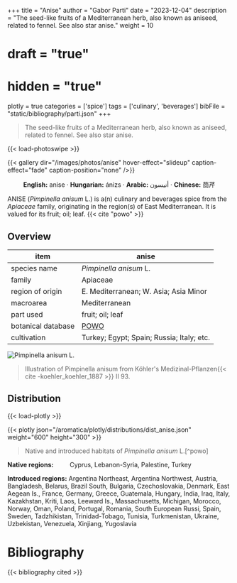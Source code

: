 +++
title = "Anise"
author = "Gabor Parti"
date = "2023-12-04"
description = "The seed-like fruits of a Mediterranean herb, also known as aniseed, related to fennel. See also star anise."
weight = 10
# draft = "true"
# hidden = "true"
plotly = true
categories = ['spice']
tags = ['culinary', 'beverages']
bibFile = "static/bibliography/parti.json"
+++

>The seed-like fruits of a Mediterranean herb, also known as aniseed, related to fennel. See also star anise.

{{< load-photoswipe >}}

{{< gallery dir="/images/photos/anise" hover-effect="slideup" caption-effect="fade" caption-position="none" />}}

<center>

**English:** anise · **Hungarian:** ánizs · **Arabic:** <span class="arabic-text" dir="rtl">أنيسون</span> · **Chinese:** <span class="traditional-chinese-text">茴芹</span> 

</center>

ANISE (*Pimpinella anisum* L.) is a(n) culinary and beverages spice from the *Apiaceae* family, originating in the region(s) of East Mediterranean. It is valued for its fruit; oil; leaf. {{< cite "powo" >}}

## Overview

|       item       |                       anise                       |
|------------------|---------------------------------------------------|
|   species name   |               *Pimpinella anisum* L.              |
|      family      |                      Apiaceae                     |
| region of origin |       E. Mediterranean; W. Asia; Asia Minor       |
|     macroarea    |                   Mediterranean                   |
|     part used    |                  fruit; oil; leaf                 |
|botanical database|[POWO](https://powo.science.kew.org/taxon/846658-1)|
|    cultivation   |     Turkey; Egypt; Spain; Russia; Italy; etc.     |

![*Pimpinella anisum* L.](/images/illustrations/anise.png?width=40rem "Illustration of Pimpinella anisum from Köhler's Medizinal-Pflanzen")

>Illustration of Pimpinella anisum from Köhler's Medizinal-Pflanzen{{< cite -koehler_koehler_1887 >}} II 93.

## Distribution

{{< load-plotly >}}

{{< plotly json="/aromatica/plotly/distributions/dist_anise.json" weight="600" height="300" >}}

>Native and introduced habitats of *Pimpinella anisum* L.[^powo]

<p style="text-align:left;">

**Native regions:** &ensp; &ensp; &ensp; Cyprus, Lebanon-Syria, Palestine, Turkey

**Introduced regions:** Argentina Northeast, Argentina Northwest, Austria, Bangladesh, Belarus, Brazil South, Bulgaria, Czechoslovakia, Denmark, East Aegean Is., France, Germany, Greece, Guatemala, Hungary, India, Iraq, Italy, Kazakhstan, Kriti, Laos, Leeward Is., Massachusetts, Michigan, Morocco, Norway, Oman, Poland, Portugal, Romania, South European Russi, Spain, Sweden, Tadzhikistan, Trinidad-Tobago, Tunisia, Turkmenistan, Ukraine, Uzbekistan, Venezuela, Xinjiang, Yugoslavia

</p>



# Bibliography

{{< bibliography cited >}}

